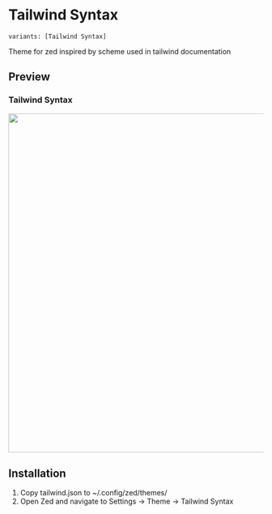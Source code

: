 # Tailwind Syntax
`variants: [Tailwind Syntax]`

Theme for zed inspired by scheme used in tailwind documentation

## Preview
### Tailwind Syntax
<img src="assets/tailwind.png" width="670">

## Installation
1. Copy tailwind.json to ~/.config/zed/themes/
2. Open Zed and navigate to Settings -> Theme -> Tailwind Syntax
